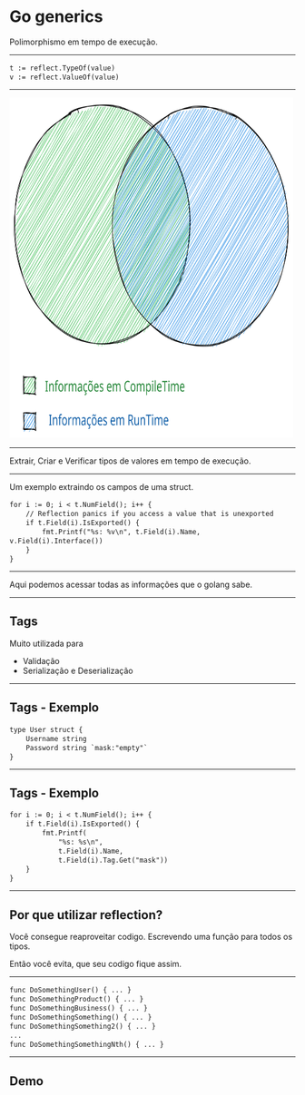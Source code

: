 # Go generics

Polimorphismo em tempo de execução.

-------------

```golang
t := reflect.TypeOf(value)
v := reflect.ValueOf(value)
```

-------------

<img src="./go-comp-run-time-graph.svg" width="500" height="600" style="margin: auto"/>

-------------

Extrair, Criar e Verificar tipos de valores em tempo de execução.

-------------

Um exemplo extraindo os campos de uma struct.

```golang
for i := 0; i < t.NumField(); i++ {
	// Reflection panics if you access a value that is unexported
	if t.Field(i).IsExported() {
		fmt.Printf("%s: %v\n", t.Field(i).Name, v.Field(i).Interface())
	}
}
```

-------------

Aqui podemos acessar todas as informações que o golang sabe.


-------------

## Tags

Muito utilizada para
- Validação
- Serialização e Deserialização

-------------

## Tags - Exemplo
```golang
type User struct {
	Username string
	Password string `mask:"empty"`
}
```

-------------

## Tags - Exemplo

```golang
for i := 0; i < t.NumField(); i++ {
	if t.Field(i).IsExported() {
		fmt.Printf(
			"%s: %s\n",
			t.Field(i).Name,
			t.Field(i).Tag.Get("mask"))
	}
}
```

-------------

## Por que utilizar reflection?

Você consegue reaproveitar codigo. Escrevendo uma função para todos os tipos.

Então você evita, que seu codigo fique assim.

-------------

```golang
func DoSomethingUser() { ... }
func DoSomethingProduct() { ... }
func DoSomethingBusiness() { ... }
func DoSomethingSomething() { ... }
func DoSomethingSomething2() { ... }
...
func DoSomethingSomethingNth() { ... }
```

-------------

## Demo

